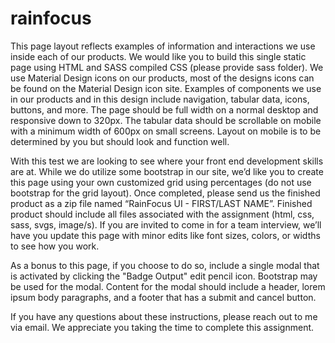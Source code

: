 # rainfocus
This page layout reflects examples of information and interactions we use inside each of our products. We would like you to build this single static page using HTML and SASS compiled CSS (please provide sass folder). We use Material Design icons on our products, most of the designs icons can be found on the Material Design icon site. Examples of components we use in our products and in this design include navigation, tabular data, icons, buttons, and more. The page should be full width on a normal desktop and responsive down to 320px. The tabular data should be scrollable on mobile with a minimum width of 600px on small screens. Layout on mobile is to be determined by you but should look and function well.

With this test we are looking to see where your front end development skills are at. While we do utilize some bootstrap in our site, we’d like you to create this page using your own customized grid using percentages (do not use bootstrap for the grid layout). Once completed, please send us the finished product as a zip file named “RainFocus UI - FIRST/LAST NAME”. Finished product should include all files associated with the assignment (html, css, sass, svgs, image/s). If you are invited to come in for a team interview, we’ll have you update this page with minor edits like font sizes, colors, or widths to see how you work.

As a bonus to this page, if you choose to do so, include a single modal that is activated by clicking the "Badge Output" edit pencil icon. Bootstrap may be used for the modal. Content for the modal should include a header, lorem ipsum body paragraphs, and a footer that has a submit and cancel button.

If you have any questions about these instructions, please reach out to me via email. We appreciate you taking the time to complete this assignment.
